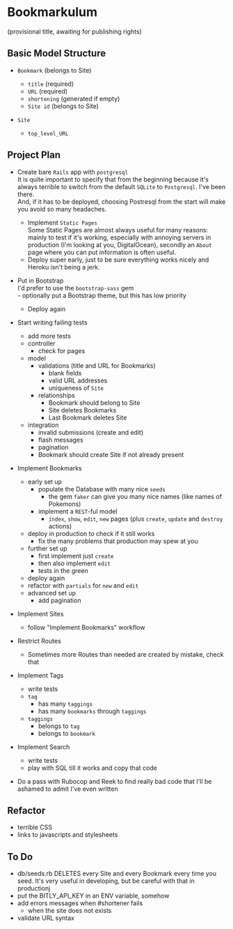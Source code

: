 # Bookmarkulum
(provisional title, awaiting for publishing rights)


## Basic Model Structure

- `Bookmark` (belongs to Site)
    - `title`      (required)
    - `URL`        (required)
    - `shortening` (generated if empty)
    - `Site id`    (belongs to Site)

- `Site`
    - `top_level_URL`

## Project Plan

- Create bare `Rails` app with `postgresql`    
    It is quite important to specify that from the beginning because it's always terrible to switch from the default `SQLite` to `Postgresql`. I've been there.     
    And, if it has to be deployed, choosing Postresql from the start will make you avoid so many headaches.
    - Implement `Static Pages`   
        Some Static Pages are almost always useful for many reasons: mainly to test if it's working, especially with annoying servers in production (I'm looking at you, DigitalOcean), secondly an `About` page where you can put information is often useful.
    - Deploy super early, just to be sure everything works nicely and Heroku isn't being a jerk.

- Put in Bootstrap   
    I'd prefer to use the `bootstrap-sass` gem   
        - optionally put a Bootstrap theme, but this has low priority
    - Deploy again
- Start writing failing tests
    - add more tests   
    - controller
        - check for pages
    - model
        - validations (title and URL for Bookmarks)
            - blank fields
            - valid URL addresses
            - uniqueness of `Site`
        - relationships
            - Bookmark should belong to Site
            - Site deletes Bookmarks
            - Last Bookmark deletes Site    
    - integration
        - invalid submissions (create and edit)
        - flash messages
        - pagination
        - Bookmark should create Site if not already present    
- Implement Bookmarks
    - early set up
        - populate the Database with many nice `seeds`   
            - the gem `faker` can give you many nice names (like names of Pokemons)
        - implement a `REST`-ful model 
            - `index`, `show`, `edit`, `new` pages (plus `create`, `update` and `destroy` actions)
    - deploy in production to check if it still works
        - fix the many problems that production may spew at you
    - further set up
        - first implement just `create`
        - then also implement `edit`
        - tests in the green 
    - deploy again
    - refactor with `partials` for `new` and `edit`
    - advanced set up
        - add pagination
- Implement Sites
    - follow "Implement Bookmarks" workflow
- Restrict Routes
    - Sometimes more Routes than needed are created by mistake, check that
- Implement Tags
    - write tests
    - `tag` 
        - has many `taggings`
        - has many `bookmarks` through `taggings`
    - `taggings` 
        - belongs to `tag` 
        - belongs to `bookmark`
- Implement Search
    - write tests
    - play with SQL till it works and copy that code
- Do a pass with Rubocop and Reek to find really bad code that I'll be ashamed to admit I've even written


## Refactor

- terrible CSS
- links to javascripts and stylesheets

## To Do

- db/seeds.rb DELETES every Site and every Bookmark every time you seed. 
It's very useful in developing, but be careful with that in productionj
- put the BITLY_API_KEY in an ENV variable, somehow
- add errors messages when #shortener fails 
    - when the site does not exists
- validate URL syntax